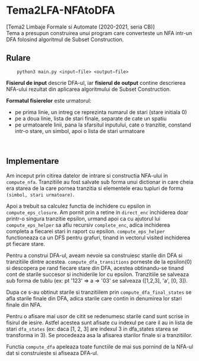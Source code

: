 # Tema2LFA-NFAtoDFA
[Tema2 Limbaje Formale si Automate (2020-2021, seria CB)] <br>
Tema a presupun construirea unui program care converteste un NFA intr-un DFA folosind algoritmul de Subset Construction.

## Rulare
      
``` shell
    python3 main.py <input−file> <output−file>
```
**Fisierul de input** descrie DFA-ul, iar **fisierul de output** contine descrierea NFA-ului rezultat 
din aplicarea algoritmului de Subset Construction.

**Formatul fisierelor** este urmatorul:
- pe prima linie, un intreg ce reprezinta numarul de stari (stare initiala 0)
- pe a doua linie, lista de stari finale, separate de cate un spatiu
- pe urmatoarele linii, pana la sfarsitul inputului, cate o tranzitie, 
      constand intr-o stare, un simbol, apoi o lista de stari urmatoare
<br>

## Implementare
Am inceput prin citirea datelor de intrare si constructia NFA-ului in `compute_nfa`.
Tranzitiile au fost salvate sub forma unui dictionar in care cheia era starea de
la care pornea tranzitia si elementele erau tupluri de forma `(simbol, stari urmatoare)`.

Apoi a trebuit sa calculez functia de inchidere cu epsilon in `compute_eps_closure`.
Am pornit prin a retine in `direct_enc` inchiderea doar printr-o singura tranzitie
epsilon, urmand apoi ca cu ajutorul lui `compute_eps_helper` sa aflu recursiv
`complete_enc`, adica inchiderea completa a fiecarei stari in raport cu epsilon.
`compute_eps_helper` functioneaza ca un DFS pentru grafuri, tinand in vectorul
visited inchiderea pt fiecare stare.

Pentru a construi DFA-ul, aveam nevoie sa construiesc starile din DFA si tranzitiile
dintre acestea. `compute_dfa_transitions` porneste de la epsilon(0) si descopera
pe rand fiecare stare din DFA, acestea obtinandu-se tinand cont de starile succesor
si inchiderile lor cu epsilon. Tranzitiile se salveaza sub forma de tublu
(ex: pt '123' => a => '03' se salveaza ([1,2,3], 'a', [0, 3]).

Dupa ce s-au obtinut starile si tranzitiilem prin `compute_dfa_final_states` se
afla starile finale din DFA, adica starile care contin in denumirea lor stari finale
din NFA.

Pentru o afisare mai usor de citit se redenumesc starile cand sunt scrise in
fisirul de iesire. Astfel acestea sunt afisate cu indexul pe care il au in
lista de stari `dfa_states` (ex: daca [1, 2, 3] are indexul 3 in dfa_states
starea se transforma in 3). Se procedeaza asa la afisarea starilor finale si
a tranzitiilor.

Functia `compute_dfa` apeleaza toate functiile de mai sus pornind de la NFA-ul
dat si construieste si afiseaza DFA-ul.
